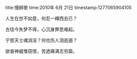 title:慢醉歌
time:2010年 6月 21日
timestamp:1277065904105

<P>人生在世不如意，何忍一樽西去已？</P>
<P>古往今失梦不得，心沉身弊思难起。</P>
<P>宁思天士魂消没？何也伤人泪迤逦？</P>
<P>欲奋神威惟窃恨，苦遮痛满志穷靡。</P>